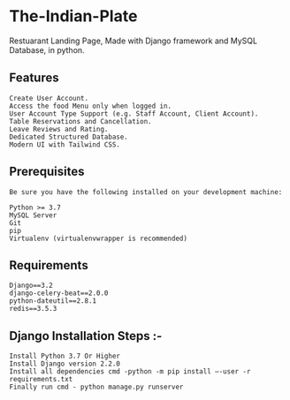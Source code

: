# The-Indian-Plate
Restuarant Landing Page, Made with Django framework and MySQL Database, in python.  


 ## Features

    Create User Account.
    Access the food Menu only when logged in. 
    User Account Type Support (e.g. Staff Account, Client Account).
    Table Reservations and Cancellation.
    Leave Reviews and Rating.  
    Dedicated Structured Database.
    Modern UI with Tailwind CSS.
 ## Prerequisites

    Be sure you have the following installed on your development machine:

    Python >= 3.7
    MySQL Server
    Git
    pip
    Virtualenv (virtualenvwrapper is recommended)

## Requirements
    
    Django==3.2
    django-celery-beat==2.0.0
    python-dateutil==2.8.1
    redis==3.5.3

## Django Installation Steps :-

    Install Python 3.7 Or Higher
    Install Django version 2.2.0
    Install all dependencies cmd -python -m pip install –-user -r requirements.txt
    Finally run cmd - python manage.py runserver
